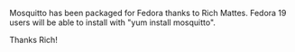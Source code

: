 <!--
.. title: Mosquitto on Fedora
.. slug: mosquitto-on-fedora
.. date: 2013-08-15 20:24:04
.. tags: Packaging
.. category:
.. link:
.. description:
.. type: text
-->

Mosquitto has been packaged for Fedora thanks to Rich Mattes. Fedora 19 users
will be able to install with "yum install mosquitto".

Thanks Rich!

